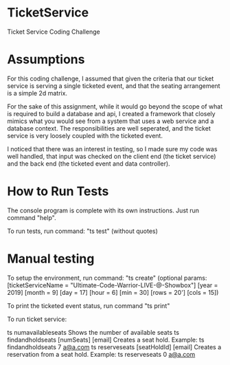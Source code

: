 # TicketService
 Ticket Service Coding Challenge 
 
# Assumptions
For this coding challenge, I assumed that given the criteria that our ticket service is serving a single ticketed event, and that the seating arrangement is a
simple 2d matrix. 

For the sake of this assignment, while it would go beyond the scope of what is required to build a database and api, I created a framework that closely mimics what you would 
see from a system that uses a web service and a database context. The responsibilities are well seperated, and the ticket service is very loosely coupled with the ticketed event.

I noticed that there was an interest in testing, so I made sure my code was well handled, that input was checked on the client end (the ticket service) and the back end (the ticketed event and data controller).



# How to Run Tests

The console program is complete with its own instructions. Just run command "help".

To run tests, run command: "ts test"  (without quotes)

# Manual testing
To setup the environment, run command: "ts create"   (optional params: [ticketServiceName = \"Ultimate-Code-Warrior-LIVE-@-Showbox\"] [year = 2019] [month = 9] [day = 17] [hour = 6] [min = 30] [rows = 20'] [cols = 15])

To print the ticketed event status, run command "ts print"

To run ticket service:

ts numavailableseats                    Shows the number of available seats
ts findandholdseats [numSeats] [email]  Creates a seat hold.                     Example: ts findandholdseats 7 a@a.com
ts reserveseats [seatHoldId] [email]    Creates a reservation from a seat hold.  Example: ts reserveseats 0 a@a.com
  
